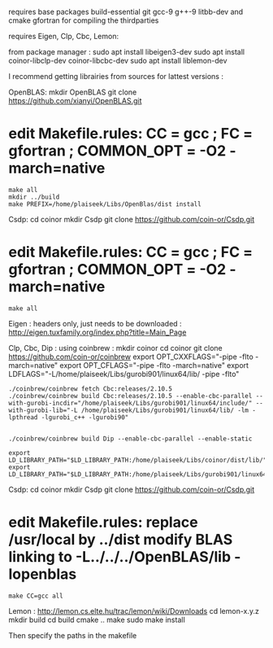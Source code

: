 requires base packages build-essential git gcc-9 g++-9 litbb-dev
and cmake gfortran for compiling the thirdparties

requires Eigen, Clp, Cbc, Lemon:

from package manager :
    sudo apt install libeigen3-dev
    sudo apt install coinor-libclp-dev coinor-libcbc-dev
    sudo apt install liblemon-dev
    
I recommend getting librairies from sources for lattest versions : 

OpenBLAS:
    mkdir OpenBLAS
    git clone https://github.com/xianyi/OpenBLAS.git
# edit Makefile.rules: CC = gcc ; FC = gfortran ; COMMON_OPT = -O2 -march=native
    make all
    mkdir ../build
    make PREFIX=/home/plaiseek/Libs/OpenBlas/dist install

Csdp:
    cd coinor
    mkdir Csdp
    git clone https://github.com/coin-or/Csdp.git
# edit Makefile.rules: CC = gcc ; FC = gfortran ; COMMON_OPT = -O2 -march=native
    make all


Eigen : headers only, just needs to be downloaded : http://eigen.tuxfamily.org/index.php?title=Main_Page

Clp, Cbc, Dip : using coinbrew :
    mkdir coinor
    cd coinor
    git clone https://github.com/coin-or/coinbrew
    export OPT_CXXFLAGS="-pipe -flto -march=native"
    export OPT_CFLAGS="-pipe -flto -march=native"
    export LDFLAGS="-L/home/plaiseek/Libs/gurobi901/linux64/lib/ -pipe -flto"
     
    ./coinbrew/coinbrew fetch Cbc:releases/2.10.5
    ./coinbrew/coinbrew build Cbc:releases/2.10.5 --enable-cbc-parallel --with-gurobi-incdir="/home/plaiseek/Libs/gurobi901/linux64/include/" --with-gurobi-lib="-L /home/plaiseek/Libs/gurobi901/linux64/lib/ -lm -lpthread -lgurobi_c++ -lgurobi90"


    ./coinbrew/coinbrew build Dip --enable-cbc-parallel --enable-static

    export LD_LIBRARY_PATH="$LD_LIBRARY_PATH:/home/plaiseek/Libs/coinor/dist/lib/"
    export LD_LIBRARY_PATH="$LD_LIBRARY_PATH:/home/plaiseek/Libs/gurobi901/linux64/lib/"
        
Csdp:
    cd coinor
    mkdir Csdp
    git clone https://github.com/coin-or/Csdp.git
# edit Makefile.rules: replace /usr/local by ../dist modify BLAS linking to -L../../../OpenBLAS/lib -lopenblas
    make CC=gcc all

Lemon : http://lemon.cs.elte.hu/trac/lemon/wiki/Downloads
    cd lemon-x.y.z
    mkdir build
    cd build
    cmake ..
    make
    sudo make install

Then specify the paths in the makefile